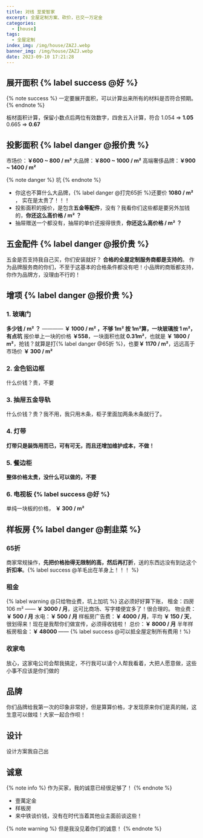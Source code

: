 ```yaml
---
title: 对线 至爱智家
excerpt: 全屋定制方案、砍价，已交一万定金
categories:
  - [house]
tags:
  - 全屋定制
index_img: /img/house/ZAZJ.webp
banner_img: /img/house/ZAZJ.webp
date: 2023-09-10 17:21:28
---
```


## 展开面积 {% label success @好 %}
{% note success %}
一定要展开面积，可以计算出来所有的材料是否符合预期。
{% endnote %}

板材面积计算，保留小数点后两位有效数字，四舍五入计算，符合
<font class=warning-text>1.054</font> => <b class=success-text>1.05</b>
<font class=warning-text>0.665</font> => <b class=success-text>0.67</b>

## 投影面积 {% label danger @报价贵 %}
市场价：<b class=success-text>￥600 ~ 800 / m²</b>
大品牌：<b class=warning-text>￥800 ~ 1000 / m²</b>
高端奢侈品牌：<b class=danger-text>￥900 ~ 1400 / m²</b>

{% note danger %}
坑
{% endnote %}

- 你这也不算什么大品牌，{% label danger @打完65折 %}还要价 <b class=danger-text>1080 / m² </b>， 实在是太贵了！！！
- 投影面积的报价，是包含<b class=warning-text>五金等配件</b>，没有？我看你们这些都是要另外加钱的，<b class=danger-text>你还这么高价格 / m² ？</b>
- 抽屉赠送一个都没有，抽屉的单价还报得很贵，<b class=danger-text>你还这么高价格 / m² ？</b>

## 五金配件 {% label danger @报价贵 %}

五金是否支持我自己买，你们安装就好？
<b class=success-text>合格的全屋定制服务商都是支持的</b>。
<font class=warning-text>作为品牌服务商的你们，不至于这基本的合格条件都没有吧！小品牌的商贩都支持，你作为品牌方，没理由不行的！</font>

## 增项 {% label danger @报价贵 %}

### 1. 玻璃门
<b class=danger-text>多少钱 / m² ？</b> ———— <b class=warning-text> ￥ 1000 / m² ，不够 1m² 按 1m²算，一块玻璃按 1 m²，有点坑</b>
报价单上一块的价格 <b class=danger-text>￥558</b>，一块面积也就<b class=warning-text> 0.31m²</b>，也就是 <b class=danger-text>￥ 1800 / m²</b>，抢钱？就算是打{% label danger @65折 %}，也要<b class=danger-text>￥ 1170 / m²</b>，远远高于市场价 <b class=success-text>￥ 300 / m²</b>

### 2. 金色铝边框
什么价钱？贵，不要

### 3. 抽屉五金导轨

什么价钱？贵？我不用，我只用木条，柜子里面加两条木条就行了。

### 4. 灯带
<b class=success-text>灯带只是装饰用而已，可有可无，而且还增加维护成本，不做！</b>

### 5. 餐边柜
<b class=warning-text>整体价格太贵，没什么可以做的，不要</b>

### 6. 电视板 {% label success @好 %}

单纯一块板的价格， <b class=success-text>￥ 300 / m²</b>


## 样板房 {% label danger @割韭菜 %}

### 65折
商家常规操作，<b class=danger-text>先把价格抬得无限制的高，然后再打折</b>，送的东西远没有到达这个<b class=danger-text>折扣率</b>。{% label success @羊毛出在羊身上！！！ %}

### 租金
{% label warning @只给物业费，坑上加坑 %}
<font class=success-text>这必须好好算下账，</font>
租金：<font class=info-text>四房 106 m²</font> —— <b class=success-text>￥ 3000 / 月</b>，这可比商场、写字楼便宜多了！很合理的。
物业费：<b class=success-text>￥ 500 / 月</b>
水电：<b class=success-text>￥ 500 / 月</b>
样板房广告费：<b class=success-text>￥ 4000 / 月</b>，平均 <b class=success-text>￥ 150 / 天</b>， 很划得来！<font class=warning-text>现在是我帮你们做宣传，必须得收钱啦！</font>
总价：<b class=success-text>￥ 8000 / 月</b>
半年样板房租金：<b class=success-text>￥ 48000 </b> —— {% label success @可以抵全屋定制所有费用！%}

### 收家电
放心，这家电公司会帮我搞定，不行我可以请个人帮我看着，大把人愿意做，这些小事不应该是你们做的


## 品牌

你们品牌给我第一次的印象非常好，但是算算价格，才发现原来你们是真的贼，这生意可以做哇！大家一起合作呗！

## 设计
设计方案我自己出

## 诚意
{% note info %}
作为买家，我的诚意已经很足够了！
{% endnote %}

- 壹萬定金
- 样板房
- 来中铁谈价钱，没有在时代当着其他业主面前谈这些！

{% note warning %}
但是我没见着你们的诚意！
{% endnote %}